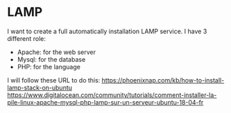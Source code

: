 # LAMP
I want to create a full automatically installation LAMP service.
I have 3 different role:
 - Apache: for the web server
 - Mysql: for the database
 - PHP: for the language

I will follow these URL to do this:
https://phoenixnap.com/kb/how-to-install-lamp-stack-on-ubuntu 
https://www.digitalocean.com/community/tutorials/comment-installer-la-pile-linux-apache-mysql-php-lamp-sur-un-serveur-ubuntu-18-04-fr
